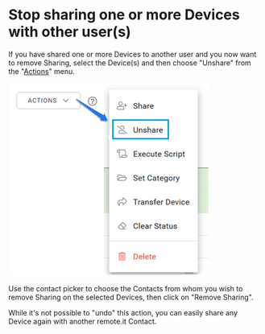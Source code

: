 # Stop sharing one or more Devices with other user\(s\)

If you have shared one or more Devices to another user and you now want to remove Sharing, select the Device\(s\) and then choose "Unshare" from the "[Actions](../using-the-web-portal/the-view-devices-page/the-actions-menu.md)" menu.

![](../../.gitbook/assets/image%20%2840%29.png)

Use the contact picker to choose the Contacts from whom you wish to remove Sharing on the selected Devices, then click on "Remove Sharing".

While it's not possible to "undo" this action, you can easily share any Device again with another remote.it Contact.

